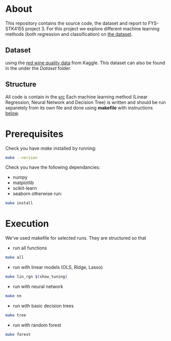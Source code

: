 # About
This repository contains the source code, the dataset and report to FYS-STK4155 project 3.
For this project we explore different machine learning methods (both regression and classification) on [the dataset](#dataset).

## Dataset
 using the [red wine quality data](https://www.kaggle.com/datasets/uciml/red-wine-quality-cortez-et-al-2009?resource=download) from Kaggle. This dataset can also be found in the under the *Dataset* folder. 

## Structure
All code is contain in the [src](https://github.com/KlogeBukser/mlproj3/tree/main/src) Each machine learning method (Linear Regression, Neural Network and Decision Tree) is written and should be run separetely from its own file and done using **makefile** with instructions [below](#execution).

# Prerequisites
Check you have *make* installed by running:
```sh
make --version
```

Check you have the following dependancies:
- numpy
- matplotlib
- scikit-learn
- seaborn
otherwise run:
```sh
make install
```


# Execution
We've used makefile for selected runs. They are structured so that
- run all functions
```sh
make all
```

- run with linear models (OLS, Ridge, Lasso)
```sh
make lin_rgn $(show_tuning)
```


- run with neural network
```sh
make nn
```

- run with basic decision trees
```sh
make tree
```

- run with random forest
```sh
make forest
```

